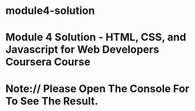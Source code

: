 # module4-solution
# Module 4 Solution - HTML, CSS, and Javascript for Web Developers Coursera Course
# Note:// Please Open The Console For To See The Result.
